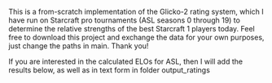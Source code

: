 This is a from-scratch implementation of the Glicko-2 rating system, which I have run on Starcraft pro tournaments (ASL seasons 0 through 19) to determine the relative strengths of the best Starcraft 1 players today. Feel free to download this project and exchange the data for your own purposes, just change the paths in main. Thank you!

If you are interested in the calculated ELOs for ASL, then I will add the results below, as well as in text form in folder output_ratings
